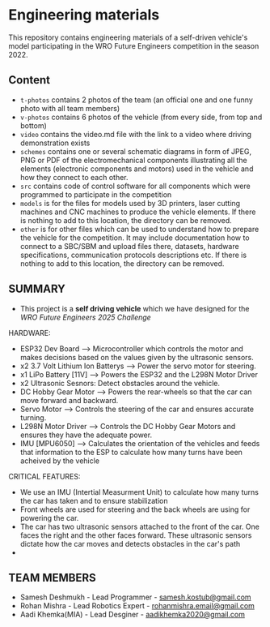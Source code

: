 Engineering materials
====

This repository contains engineering materials of a self-driven vehicle's model participating in the WRO Future Engineers competition in the season 2022.

## Content

* `t-photos` contains 2 photos of the team (an official one and one funny photo with all team members)
* `v-photos` contains 6 photos of the vehicle (from every side, from top and bottom)
* `video` contains the video.md file with the link to a video where driving demonstration exists
* `schemes` contains one or several schematic diagrams in form of JPEG, PNG or PDF of the electromechanical components illustrating all the elements (electronic components and motors) used in the vehicle and how they connect to each other.
* `src` contains code of control software for all components which were programmed to participate in the competition
* `models` is for the files for models used by 3D printers, laser cutting machines and CNC machines to produce the vehicle elements. If there is nothing to add to this location, the directory can be removed.
* `other` is for other files which can be used to understand how to prepare the vehicle for the competition. It may include documentation how to connect to a SBC/SBM and upload files there, datasets, hardware specifications, communication protocols descriptions etc. If there is nothing to add to this location, the directory can be removed.

## SUMMARY
- This project is a **self driving vehicle** which we have designed for the *WRO Future Engineers 2025 Challenge*

HARDWARE:
- ESP32 Dev Board --> Microcontroller which controls the motor and makes decisions based on the values given by the ultrasonic sensors.
- x2 3.7 Volt Lithium Ion Batterys --> Power the servo motor for steering.
- x1 LiPo Battery [11V] --> Powers the ESP32 and the L298N Motor Driver
- x2 Ultrasonic Sesnors: Detect obstacles around the vehicle.
- DC Hobby Gear Motor --> Powers the rear-wheels so that the car can move forward and backward.
- Servo Motor --> Controls the steering of the car and ensures accurate turning.
- L298N Motor Driver --> Controls the DC Hobby Gear Motors and ensures they have the adequate power.
- IMU [MPU6050] --> Calculates the orientation of the vehicles and feeds that information to the ESP to calculate how many turns have been acheived by the vehicle

CRITICAL FEATURES: 
- We use an IMU (Intertial Measurment Unit) to calculate how many turns the car has taken and to ensure stabilization
- Front wheels are used for steering and the back wheels are using for powering the car.
- The car has two ultrasonic sensors attached to the front of the car. One faces the right and the other faces forward. These ultrasonic sensors dictate how the car moves and detects obstacles in the car's path
- 


## TEAM MEMBERS
 * Samesh Deshmukh - Lead Programmer - samesh.kostub@gmail.com
 * Rohan Mishra - Lead Robotics Expert - rohanmishra.email@gmail.com
 * Aadi Khemka(MIA) - Lead Desginer - aadikhemka2020@gmail.com
